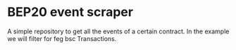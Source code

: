 # BEP20 event scraper
A simple repository to get all the events of a certain contract.
In the example we will filter for feg bsc Transactions.
